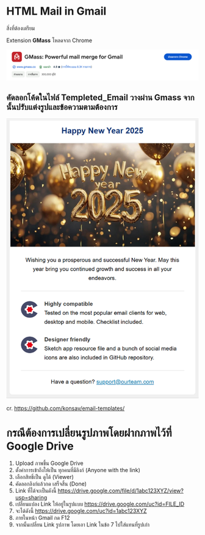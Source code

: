 # HTML Mail in Gmail

สิ่งที่ต้องเตรียม 

Extension **GMass** โหลดจาก Chrome

![GMass](/img/Gmass.png "GMass")

## คัดลอกโค้ดในไฟล์ **Templeted_Email** วางผ่าน Gmass จากนั้นปรับแต่งรูปและข้อความตามต้องการ

![imgMail](/img/imgMail.png "imgMail")

cr. https://github.com/konsav/email-templates/

# กรณีต้องการเปลี่ยนรูปภาพโดยฝากภาพไว้ที่ Google Drive 
1. Upload ภาพขึ้น Google Drive
2. ตั้งค่าการเข้าถึงให้เป็น ทุกคนที่มีลิงก์ (Anyone with the link)
3. เลือกสิทธิ์เป็น ดูได้ (Viewer)
4. คัดลอกลิงก์แล้วกด เสร็จสิ้น (Done)
5. Link ที่ได้จะเป็นดังนี้ https://drive.google.com/file/d/1abc123XYZ/view?usp=sharing
6. เปลี่ยนแปลง Link ให้อยู่ในรูปแบบ https://drive.google.com/uc?id=FILE_ID
7. จะได้ดังนี้ https://drive.google.com/uc?id=1abc123XYZ
8. ภายในหน้า Gmail กด F12
9. จากนั้นเปลี่ยน Link รูปภาพ โดยเอา Link ในข้อ 7 ไปใส่แทนที่รูปเก่า


